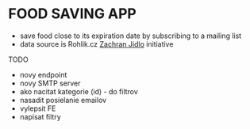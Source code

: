 # FOOD SAVING APP

- save food close to its expiration date by subscribing to a mailing list
- data source is Rohlik.cz [Zachran Jidlo](https://www.rohlik.cz/zachran-jidlo) initiative

 TODO 
 
 - novy endpoint
- novy SMTP server
- ako nacitat kategorie (id) - do filtrov
- nasadit posielanie emailov
- vylepsit FE
- napisat filtry
